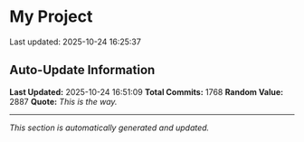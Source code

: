# My Project


Last updated: 2025-10-24 16:25:37















































































































































































































































































































































































































































































































































































































































































































































































































































































































































































































































































































































































































































































































































































































































































































































































































































































































































































































































































































































































































































































































































































































































## Auto-Update Information

**Last Updated:** 2025-10-24 16:51:09
**Total Commits:** 1768
**Random Value:** 2887
**Quote:** _This is the way._

---
_This section is automatically generated and updated._